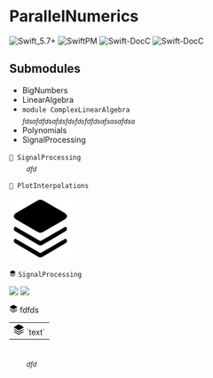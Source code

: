 
# ParallelNumerics 

![Swift_5.7+](https://img.shields.io/static/v1?label=Swift&color=lightgreen&message=5.7%2B&style=flat&logo=Swift)
![SwiftPM](https://img.shields.io/badge/-SwiftPM-critical?logo=Swift&style=flat&logoColor=white)
![Swift-DocC](https://img.shields.io/badge/-DocC-1C5ED0?logo=Swift&style=flat&logoColor=white)
![Swift-DocC](https://img.shields.io/badge/-Apple%20Platform%20Only-gray?logo=Apple&style=flat&logoColor=white)


## Submodules

* BigNumbers
* LinearAlgebra
* `module ComplexLinearAlgebra`<br/><sub>*fdsafdfdsafdsfdsfdsfdfdsafsasafdsa*</sub>
* Polynomials
* SignalProcessing

`􀐟 SignalProcessing`
<br/>&nbsp;&nbsp;&nbsp;&nbsp;&nbsp;&nbsp;&nbsp;<sub>
*dfd*</sub>


`􀐟 PlotInterpolations`

![module](./images/square-stack-3d-up-fill.svg)

<img src="./images/square-stack-3d-up-fill.svg" width="12" height="12"> `SignalProcessing`

![](https://raw.githubusercontent.com/andrewtavis/sf-symbols-online/master/glyphs/square-stack-3d-up-fill.png#gh-light-mode-only)
![](https://raw.githubusercontent.com/andrewtavis/sf-symbols-online/master/glyphs_white/square-stack-3d-up-fill.png#gh-dark-mode-only)

<img src="./images/square-stack-3d-up-fill.svg" width="15" height="15"> fdfds

<table><tr><td valign="center"><img src="./images/square-stack-3d-up-fill.svg" width="20" height=""> `text` </td></tr></table>


<br/>&nbsp;&nbsp;&nbsp;&nbsp;&nbsp;&nbsp;&nbsp;<sub>
*dfd*</sub>
